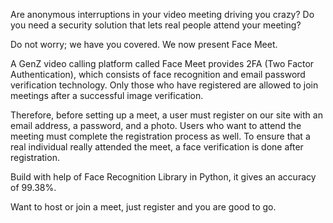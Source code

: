Are anonymous interruptions in your video meeting driving you crazy? Do you need a security solution that lets real people attend your meeting?

Do not worry; we have you covered. We now present Face Meet.

A GenZ video calling platform called Face Meet provides 2FA (Two Factor Authentication), which consists of face recognition and email password verification technology. Only those who have registered are allowed to join meetings after a successful image verification.

Therefore, before setting up a meet, a user must register on our site with an email address, a password, and a photo. Users who want to attend the meeting must complete the registration process as well. To ensure that a real individual really attended the meet, a face verification is done after registration.

Build with help of Face Recognition Library in Python, it gives an accuracy of 99.38%.

Want to host or join a meet, just register and you are good to go.
